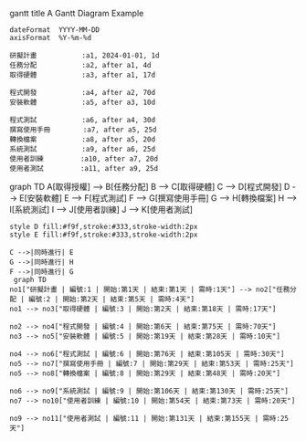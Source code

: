 gantt
    title A Gantt Diagram Example

    dateFormat  YYYY-MM-DD
    axisFormat  %Y-%m-%d

    研擬計畫           :a1, 2024-01-01, 1d
    任務分配           :a2, after a1, 4d
    取得硬體           :a3, after a1, 17d

    程式開發           :a4, after a2, 70d
    安裝軟體           :a5, after a3, 10d

    程式測試           :a6, after a4, 30d
    撰寫使用手冊        :a7, after a5, 25d
    轉換檔案           :a8, after a5, 20d
    系統測試           :a9, after a6, 25d
    使用者訓練         :a10, after a7, 20d
    使用者測試         :a11, after a9, 25d
graph TD
    A[取得授權] --> B[任務分配]
    B --> C[取得硬體]
    C --> D[程式開發]
    D --> E[安裝軟體]
    E --> F[程式測試]
    F --> G[撰寫使用手冊]
    G --> H[轉換檔案]
    H --> I[系統測試]
    I --> J[使用者訓練]
    J --> K[使用者測試]

    style D fill:#f9f,stroke:#333,stroke-width:2px
    style E fill:#f9f,stroke:#333,stroke-width:2px

    C -->|同時進行| E
    G -->|同時進行| H
    F -->|同時進行| G
     graph TD
    no1["研擬計畫 | 編號:1 | 開始:第1天 | 結束:第1天 | 需時:1天"] --> no2["任務分配 | 編號:2 | 開始:第2天 | 結束:第5天 | 需時:4天"]
    no1 --> no3["取得硬體 | 編號:3 | 開始:第2天 | 結束:第18天 | 需時:17天"]

    no2 --> no4["程式開發 | 編號:4 | 開始:第6天 | 結束:第75天 | 需時:70天"]
    no3 --> no5["安裝軟體 | 編號:5 | 開始:第19天 | 結束:第28天 | 需時:10天"]

    no4 --> no6["程式測試 | 編號:6 | 開始:第76天 | 結束:第105天 | 需時:30天"]
    no5 --> no7["撰寫使用手冊 | 編號:7 | 開始:第29天 | 結束:第53天 | 需時:25天"]
    no5 --> no8["轉換檔案 | 編號:8 | 開始:第29天 | 結束:第48天 | 需時:20天"]

    no6 --> no9["系統測試 | 編號:9 | 開始:第106天 | 結束:第130天 | 需時:25天"]
    no7 --> no10["使用者訓練 | 編號:10 | 開始:第54天 | 結束:第73天 | 需時:20天"]

    no9 --> no11["使用者測試 | 編號:11 | 開始:第131天 | 結束:第155天 | 需時:25天"]
